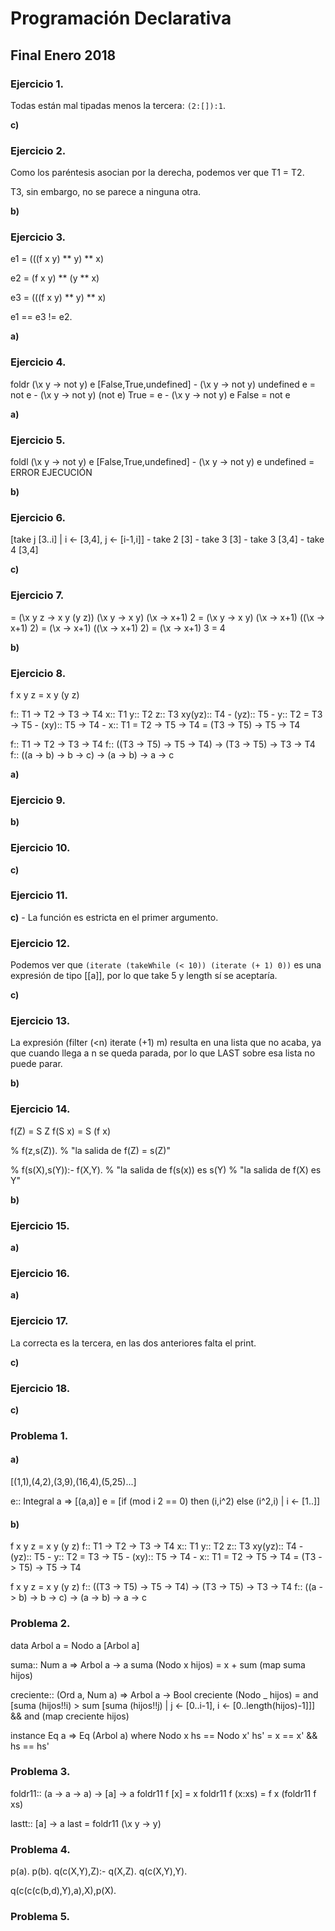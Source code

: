 # Programación Declarativa
## Final Enero 2018

### Ejercicio 1.

Todas están mal tipadas menos la tercera: `(2:[]):1`.

**c)**

### Ejercicio 2.

Como los paréntesis asocian por la derecha, podemos ver que T1 = T2.

T3, sin embargo, no se parece a ninguna otra.

**b)**

### Ejercicio 3.

e1 = (((f x y) ** y) ** x)

e2 = (f x y) ** (y ** x)

e3 = (((f x y) ** y) ** x)

e1 == e3 != e2.

**a)**

### Ejercicio 4.

foldr (\x y -> not y) e [False,True,undefined]
    - (\x y -> not y) undefined e  = not e
    - (\x y -> not y) (not e) True = e
    - (\x y -> not y) e False      = not e
    
**a)**
    
### Ejercicio 5.

foldl (\x y -> not y) e [False,True,undefined]
    - (\x y -> not y) e undefined = ERROR EJECUCIÓN
    
**b)**

### Ejercicio 6.

[take j [3..i] | i <- [3,4], j <- [i-1,i]]
    - take 2 [3]
    - take 3 [3]
    - take 3 [3,4]
    - take 4 [3,4]
    
**c)**    

### Ejercicio 7.

= (\x y z -> x y (y z)) (\x y -> x y) (\x -> x+1) 2
= (\x y -> x y) (\x -> x+1) ((\x -> x+1) 2)
= (\x -> x+1) ((\x -> x+1) 2)
= (\x -> x+1) 3
= 4

**b)**

### Ejercicio 8.

f x y z = x y (y z)

f:: T1 -> T2 -> T3 -> T4
x:: T1
y:: T2
z:: T3
xy(yz):: T4
    - (yz):: T5
        - y:: T2 = T3 -> T5
    - (xy):: T5 -> T4
        - x:: T1 = T2 -> T5 -> T4
                 = (T3 -> T5) -> T5 -> T4

f:: T1 -> T2 -> T3 -> T4
f:: ((T3 -> T5) -> T5 -> T4) -> (T3 -> T5) -> T3 -> T4
f:: ((a -> b) -> b -> c) -> (a -> b) -> a -> c

**a)**

### Ejercicio 9.

**b)**

### Ejercicio 10.

**c)**

### Ejercicio 11.

**c)** 
    - La función es estricta en el primer argumento.

### Ejercicio 12.

Podemos ver que `(iterate (takeWhile (< 10)) (iterate (+ 1) 0))` es una expresión de tipo [[a]], por lo que take 5 y length sí se aceptaría.

**c)**

### Ejercicio 13.

La expresión (filter (<n) iterate (+1) m) resulta en una lista que no acaba, ya que cuando llega a n se queda parada, por lo que LAST sobre esa lista no puede parar.

**b)**

### Ejercicio 14.

f(Z) = S Z
f(S x) = S (f x)


% f(z,s(Z)).
% "la salida de f(Z) = s(Z)"

% f(s(X),s(Y)):- f(X,Y).
% "la salida de f(s(x)) es s(Y)
% "la salida de f(X) es Y"

**b)**

### Ejercicio 15.

**a)**

### Ejercicio 16.

**a)**

### Ejercicio 17.

La correcta es la tercera, en las dos anteriores falta el print.

**c)**

### Ejercicio 18.

**c)**

### Problema 1.

#### a)
[(1,1),(4,2),(3,9),(16,4),(5,25)...]

e:: Integral a => [(a,a)]
e = [if (mod i 2 == 0) then (i,i^2) else (i^2,i) | i <- [1..]]

#### b)
f x y z = x y (y z)
f:: T1 -> T2 -> T3 -> T4
x:: T1
y:: T2
z:: T3
xy(yz):: T4
    - (yz):: T5
        - y:: T2 = T3 -> T5
    - (xy):: T5 -> T4
        - x:: T1 = T2 -> T5 -> T4
                 = (T3 -> T5) -> T5 -> T4

f x y z = x y (y z)
f:: ((T3 -> T5) -> T5 -> T4) -> (T3 -> T5) -> T3 -> T4
f:: ((a -> b) -> b -> c) -> (a -> b) -> a -> c

### Problema 2.

data Arbol a = Nodo a [Arbol a]

suma:: Num a => Arbol a -> a
suma (Nodo x hijos)         = x + sum (map suma hijos)

creciente:: (Ord a, Num a) => Arbol a -> Bool
creciente (Nodo _ hijos)    = and [suma (hijos!!i) > sum [suma (hijos!!j) | j <- [0..i-1], i <- [0..length(hijos)-1]]] && and (map creciente hijos)

instance Eq a => Eq (Arbol a) where
    Nodo x hs == Nodo x' hs'        = x == x' && hs == hs'

### Problema 3.

foldr11:: (a -> a -> a) -> [a] -> a
foldr11 f [x]    = x
foldr11 f (x:xs) = f x (foldr11 f xs)

lastt:: [a] -> a
last = foldr11 (\x y -> y)

### Problema 4.

p(a).
p(b).
q(c(X,Y),Z):-
    q(X,Z).
q(c(X,Y),Y).

q(c(c(c(b,d),Y),a),X),p(X).


### Problema 5.

